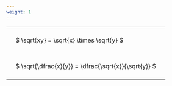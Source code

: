```yaml
---
weight: 1
---
```


<style type="text/css">
#T_1e9a6 th.col_heading {
  text-align: left;
  font-size: 1em;
}
#T_1e9a6 td {
  text-align: left;
  font-size: 1em;
  padding: 1.5em;
}
</style>
<table id="T_1e9a6">
  <thead>
  </thead>
  <tbody>
    <tr>
      <td id="T_1e9a6_row0_col0" class="data row0 col0" >$ \sqrt{xy} = \sqrt{x} \times \sqrt{y} $</td>
    </tr>
    <tr>
      <td id="T_1e9a6_row1_col0" class="data row1 col0" >$ \sqrt{\dfrac{x}{y}} = \dfrac{\sqrt{x}}{\sqrt{y}} $</td>
    </tr>
  </tbody>
</table>
